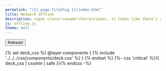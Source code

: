 ```yaml
---
permalink: "/{{ page.fileSlug }}/index.html"
title: Network Offline
description: <span class="canada">Sorry</span>, it looks like there's a problem with your Internet connection.
js: offline.js
theme: null
---
```


<nav class=" [ grid ] [ navigator ] " aria-label="Error Navigation">
  <button onclick="window.location.reload()" aria-label="Refresh">Refresh!</button>
</nav>

{% set deck_css %}
	@layer components {
		{% include '../../../css/components/deck.css' %}
	}
{% endset %}
{%- css 'critical' %}{{ deck_css | cssmin | safe }}{% endcss -%}
